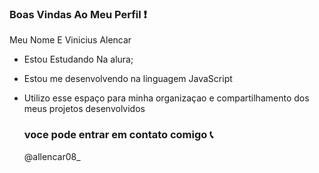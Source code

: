 ### Boas Vindas Ao Meu Perfil ❗

Meu Nome E Vinicius Alencar

- Estou Estudando Na alura;
- Estou me desenvolvendo na linguagem JavaScript
- Utilizo esse espaço para minha organizaçao e compartilhamento dos meus projetos desenvolvidos

  ### voce pode entrar em contato comigo 📞

  @allencar08_
